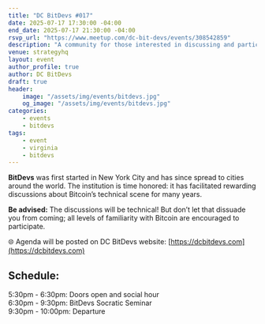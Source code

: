 ```yaml
---
title: "DC BitDevs #017"
date: 2025-07-17 17:30:00 -04:00
end_date: 2025-07-17 21:30:00 -04:00
rsvp_url: "https://www.meetup.com/dc-bit-devs/events/308542859"
description: "A community for those interested in discussing and participating in the research and development of Bitcoin and related protocols."
venue: strategyhq
layout: event
author_profile: true
author: DC BitDevs
draft: true
header:
    image: "/assets/img/events/bitdevs.jpg"
    og_image: "/assets/img/events/bitdevs.jpg"
categories:
    - events
    - bitdevs
tags:
    - event
    - virginia
    - bitdevs
---
```


**BitDevs** was first started in New York City and has since spread to cities around the world. The institution is time honored: it has facilitated rewarding discussions about Bitcoin’s technical scene for many years.  

**Be advised:** The discussions will be technical! But don’t let that dissuade you from coming; all levels of familiarity with Bitcoin are encouraged to participate.  

🌐 Agenda will be posted on DC BitDevs website: [https://dcbitdevs.com](https://dcbitdevs.com)  

## Schedule:
5:30pm - 6:30pm: Doors open and social hour  
6:30pm - 9:30pm: BitDevs Socratic Seminar  
9:30pm - 10:00pm: Departure  